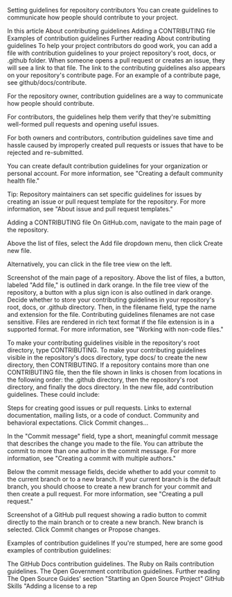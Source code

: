 Setting guidelines for repository contributors You can create guidelines to communicate how people should contribute to your project.

In this article About contributing guidelines Adding a CONTRIBUTING file Examples of contribution guidelines Further reading About contributing guidelines To help your project contributors do good work, you can add a file with contribution guidelines to your project repository's root, docs, or .github folder. When someone opens a pull request or creates an issue, they will see a link to that file. The link to the contributing guidelines also appears on your repository's contribute page. For an example of a contribute page, see github/docs/contribute.

For the repository owner, contribution guidelines are a way to communicate how people should contribute.

For contributors, the guidelines help them verify that they're submitting well-formed pull requests and opening useful issues.

For both owners and contributors, contribution guidelines save time and hassle caused by improperly created pull requests or issues that have to be rejected and re-submitted.

You can create default contribution guidelines for your organization or personal account. For more information, see "Creating a default community health file."

Tip: Repository maintainers can set specific guidelines for issues by creating an issue or pull request template for the repository. For more information, see "About issue and pull request templates."

Adding a CONTRIBUTING file On GitHub.com, navigate to the main page of the repository.

Above the list of files, select the Add file dropdown menu, then click Create new file.

Alternatively, you can click in the file tree view on the left.

Screenshot of the main page of a repository. Above the list of files, a button, labeled "Add file," is outlined in dark orange. In the file tree view of the repository, a button with a plus sign icon is also outlined in dark orange. Decide whether to store your contributing guidelines in your repository's root, docs, or .github directory. Then, in the filename field, type the name and extension for the file. Contributing guidelines filenames are not case sensitive. Files are rendered in rich text format if the file extension is in a supported format. For more information, see "Working with non-code files."

To make your contributing guidelines visible in the repository's root directory, type CONTRIBUTING. To make your contributing guidelines visible in the repository's docs directory, type docs/ to create the new directory, then CONTRIBUTING. If a repository contains more than one CONTRIBUTING file, then the file shown in links is chosen from locations in the following order: the .github directory, then the repository's root directory, and finally the docs directory. In the new file, add contribution guidelines. These could include:

Steps for creating good issues or pull requests. Links to external documentation, mailing lists, or a code of conduct. Community and behavioral expectations. Click Commit changes...

In the "Commit message" field, type a short, meaningful commit message that describes the change you made to the file. You can attribute the commit to more than one author in the commit message. For more information, see "Creating a commit with multiple authors."

Below the commit message fields, decide whether to add your commit to the current branch or to a new branch. If your current branch is the default branch, you should choose to create a new branch for your commit and then create a pull request. For more information, see "Creating a pull request."

Screenshot of a GitHub pull request showing a radio button to commit directly to the main branch or to create a new branch. New branch is selected. Click Commit changes or Propose changes.

Examples of contribution guidelines If you're stumped, here are some good examples of contribution guidelines:

The GitHub Docs contribution guidelines. The Ruby on Rails contribution guidelines. The Open Government contribution guidelines. Further reading The Open Source Guides' section "Starting an Open Source Project" GitHub Skills "Adding a license to a rep
